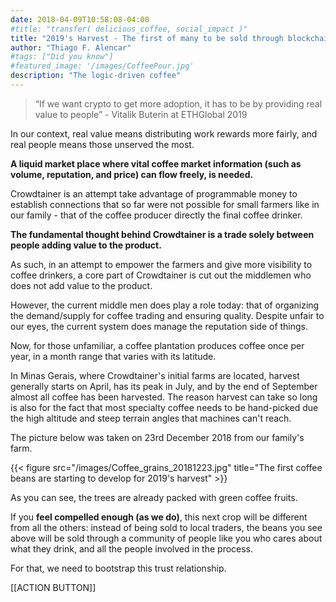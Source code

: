 ```yaml
---
date: 2018-04-09T10:58:08-04:00
#title: "transfer( delicious_coffee, social_impact )"
title: "2019's Harvest - The first of many to be sold through blockchain?"
author: "Thiago F. Alencar"
#tags: ["Did you know"]
#featured_image: '/images/CoffeePour.jpg'
description: "The logic-driven coffee"
---
```


> “If we want crypto to get more adoption, it has to be by providing real value to people” - Vitalik Buterin at ETHGlobal 2019

In our context, real value means distributing work rewards more fairly, and real people means those unserved the most.

**A liquid market place where vital coffee market information (such as volume, reputation, and price) can flow freely, is needed.**

Crowdtainer is an attempt take advantage of programmable money to establish connections that so far were not possible for small farmers like in our family - that of the coffee producer directly the final coffee drinker.

**The fundamental thought behind Crowdtainer is a trade solely between people adding value to the product.**

As such, in an attempt to empower the farmers and give more visibility to coffee drinkers, a core part of Crowdtainer is cut out the middlemen who does not add value to the product.

However, the current middle men does play a role today: that of organizing the demand/supply for coffee trading and ensuring quality. Despite unfair to our eyes, the current system does manage the reputation side of things.

Now, for those unfamiliar, a coffee plantation produces coffee once per year, in a month range that varies with its latitude. 

In Minas Gerais, where Crowdtainer's initial farms are located, harvest generally starts on April, has its peak in July, and by the end of September almost all coffee has been harvested. The reason harvest can take so long is also for the fact that most specialty coffee needs to be hand-picked due the high altitude and steep terrain angles that machines can't reach.

The picture below was taken on 23rd December 2018 from our family's farm.

{{< figure src="/images/Coffee_grains_20181223.jpg" title="The first coffee beans are starting to develop for 2019's harvest" >}}

As you can see, the trees are already packed with green coffee fruits.

If you **feel compelled enough (as we do)**, this next crop will be different from all the others: instead of being sold to local traders, the beans you see above will be sold through a community of people like you who cares about what they drink, and all the people involved in the process.

For that, we need to bootstrap this trust relationship.

[[ACTION BUTTON]]